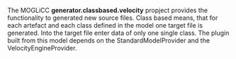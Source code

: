 The MOGLiCC **generator.classbased.velocity** propject provides the functionality to generated new source files. Class based means, that for each artefact and each class defined in the model one target file is generated. Into the target file enter data of only one single class. The plugin built from this model depends on the StandardModelProvider and the VelocityEngineProvider.